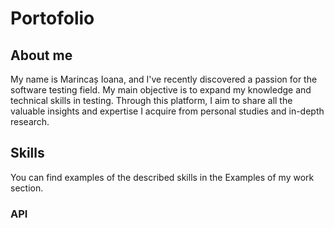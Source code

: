 # Portofolio
## About me
My name is Marincaș Ioana, and I've recently discovered a passion for the software testing field. My main objective is to expand my knowledge and technical skills in testing. Through this platform, I aim to share all the valuable insights and expertise I acquire from personal studies and in-depth research.
## Skills
You can find examples of the described skills in the Examples of my work section.
### API
